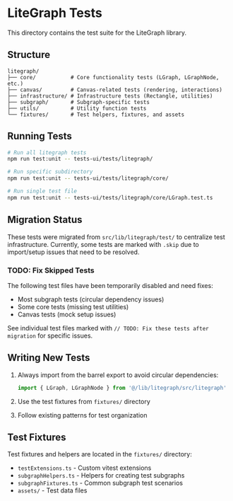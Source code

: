 # LiteGraph Tests

This directory contains the test suite for the LiteGraph library.

## Structure

```
litegraph/
├── core/           # Core functionality tests (LGraph, LGraphNode, etc.)
├── canvas/         # Canvas-related tests (rendering, interactions)
├── infrastructure/ # Infrastructure tests (Rectangle, utilities)
├── subgraph/       # Subgraph-specific tests
├── utils/          # Utility function tests
└── fixtures/       # Test helpers, fixtures, and assets
```

## Running Tests

```bash
# Run all litegraph tests
npm run test:unit -- tests-ui/tests/litegraph/

# Run specific subdirectory
npm run test:unit -- tests-ui/tests/litegraph/core/

# Run single test file
npm run test:unit -- tests-ui/tests/litegraph/core/LGraph.test.ts
```

## Migration Status

These tests were migrated from `src/lib/litegraph/test/` to centralize test infrastructure. Currently, some tests are marked with `.skip` due to import/setup issues that need to be resolved.

### TODO: Fix Skipped Tests

The following test files have been temporarily disabled and need fixes:
- Most subgraph tests (circular dependency issues)
- Some core tests (missing test utilities)
- Canvas tests (mock setup issues)

See individual test files marked with `// TODO: Fix these tests after migration` for specific issues.

## Writing New Tests

1. Always import from the barrel export to avoid circular dependencies:
   ```typescript
   import { LGraph, LGraphNode } from '@/lib/litegraph/src/litegraph'
   ```

2. Use the test fixtures from `fixtures/` directory
3. Follow existing patterns for test organization

## Test Fixtures

Test fixtures and helpers are located in the `fixtures/` directory:
- `testExtensions.ts` - Custom vitest extensions
- `subgraphHelpers.ts` - Helpers for creating test subgraphs
- `subgraphFixtures.ts` - Common subgraph test scenarios
- `assets/` - Test data files